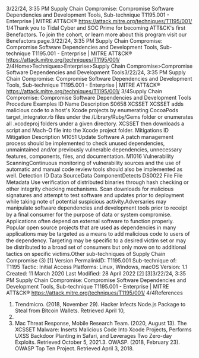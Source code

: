 3/22/24, 3:35 PM Supply Chain Compromise: Compromise Software Dependencies and Development Tools, Sub-technique T1195.001 - Enterprise | MITRE ATT&CK®
https://attack.mitre.org/techniques/T1195/001/ 1/4Thank you to Tidal Cyber and SOC Prime for becoming ATT&CK's ﬁrst Benefactors. To join the cohort, or learn more about this program visit our
Benefactors page.3/22/24, 3:35 PM Supply Chain Compromise: Compromise Software Dependencies and Development Tools, Sub-technique T1195.001 - Enterprise | MITRE ATT&CK®
https://attack.mitre.org/techniques/T1195/001/ 2/4Home>Techniques>Enterprise>Supply Chain Compromise>Compromise Software Dependencies and Development Tools3/22/24, 3:35 PM Supply Chain Compromise: Compromise Software Dependencies and Development Tools, Sub-technique T1195.001 - Enterprise | MITRE ATT&CK®
https://attack.mitre.org/techniques/T1195/001/ 3/4Supply Chain Compromise: Compromise Software
Dependencies and Development Tools
Procedure Examples
ID Name Description
S0658 XCSSET XCSSET adds malicious code to a host's Xcode projects by enumerating CocoaPods target\_integrator.rb ﬁles
under the /Library/Ruby/Gems folder or enumerates all .xcodeproj folders under a given directory. XCSSET
then downloads a script and Mach-O ﬁle into the Xcode project folder.
Mitigations
ID Mitigation Description
M1051 Update Software A patch management process should be implemented to check unused dependencies, unmaintained
and/or previously vulnerable dependencies, unnecessary features, components, ﬁles, and documentation.
M1016 Vulnerability
ScanningContinuous monitoring of vulnerability sources and the use of automatic and manual code review tools
should also be implemented as well.
Detection
ID Data SourceData ComponentDetects
DS0022 File File Metadata Use veriﬁcation of distributed binaries through hash checking or other integrity checking
mechanisms. Scan downloads for malicious signatures and attempt to test software and
updates prior to deployment while taking note of potential suspicious activity.Adversaries may manipulate software dependencies and development tools prior to receipt by a ﬁnal consumer for the purpose of data or
system compromise. Applications often depend on external software to function properly. Popular open source projects that are used as
dependencies in many applications may be targeted as a means to add malicious code to users of the dependency.
Targeting may be speciﬁc to a desired victim set or may be distributed to a broad set of consumers but only move on to additional tactics on
speciﬁc victims.Other sub-techniques of Supply Chain Compromise (3)
[1]
Version PermalinkID: T1195.001
Sub-technique of:  T1195
 
Tactic: Initial Access
 
Platforms: Linux, Windows, macOS
Version: 1.1
Created: 11 March 2020
Last Modiﬁed: 28 April 2022
[2]
[3]3/22/24, 3:35 PM Supply Chain Compromise: Compromise Software Dependencies and Development Tools, Sub-technique T1195.001 - Enterprise | MITRE ATT&CK®
https://attack.mitre.org/techniques/T1195/001/ 4/4References
1. Trendmicro. (2018, November 29). Hacker Infects Node.js
Package to Steal from Bitcoin Wallets. Retrieved April 10,
2019.
2. Mac Threat Response, Mobile Research Team. (2020, August
13). The XCSSET Malware: Inserts Malicious Code Into Xcode
Projects, Performs UXSS Backdoor Planting in Safari, and
Leverages Two Zero-day Exploits. Retrieved October 5, 2021.3. OWASP. (2018, February 23). OWASP Top Ten Project.
Retrieved April 3, 2018.